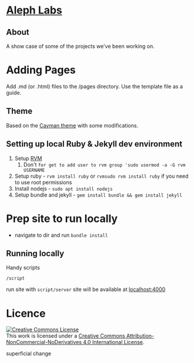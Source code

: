 # [Aleph Labs](https://alephinsights.github.io/alephlabs/)

## About
A show case of some of the projects we've been working on.

# Adding Pages
Add .md (or .html) files to the /pages directory. Use the template file as a guide.


## Theme

Based on the [Cayman theme](https://github.com/jasonlong/cayman-theme) with some modifications.


## Setting up local Ruby & Jekyll dev environment

1. Setup [RVM](https://github.com/rvm/ubuntu_rvm)
    1. Don't `for get to add user to rvm group 'sudo usermod -a -G rvm USERNAME`
1. Setup ruby - `rvm install ruby` or `rvmsudo rvm install ruby` if you need to use root permissions
1. Install nodejs - `sudo apt install nodejs`
1. Setup bundle and jekyll - `gem install bundle && gem install jekyll`

# Prep site to run locally
- navigate to dir and run `bundle install`

## Running locally
Handy scripts
```
/script
```

run site with `script/server` site will be available at [localhost:4000](localhost:4000)

# Licence
<a rel="license" href="http://creativecommons.org/licenses/by-nc-nd/4.0/"><img alt="Creative Commons License" style="border-width:0" src="https://i.creativecommons.org/l/by-nc-nd/4.0/88x31.png" /></a><br />This work is licensed under a <a rel="license" href="http://creativecommons.org/licenses/by-nc-nd/4.0/">Creative Commons Attribution-NonCommercial-NoDerivatives 4.0 International License</a>.

superficial change